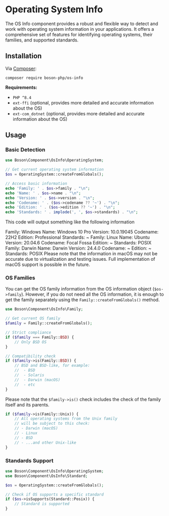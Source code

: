 # Operating System Info

<show-structure for="chapter" depth="2"/>

The OS Info component provides a robust and flexible way to detect and work with
operating system information in your applications. It offers a comprehensive 
set of features for identifying operating systems, their families, and 
supported standards.

## Installation

<tldr>
    <p>
        Via <a href="https://getcomposer.org/doc/01-basic-usage.md#installing-dependencies">Composer</a>:
    </p>
    <p>
        <code lang="bash">composer require boson-php/os-info</code>
    </p>
</tldr>

**Requirements:**

* `PHP ^8.4`
* `ext-ffi` (optional, provides more detailed and accurate information about the OS)
* `ext-com_dotnet` (optional, provides more detailed and accurate information about the OS)

## Usage

### Basic Detection

<secondary-label ref="macos-limitations"/>

```php
use Boson\Component\OsInfo\OperatingSystem;

// Get current operating system information
$os = OperatingSystem::createFromGlobals();

// Access basic information
echo 'Family: ' . $os->family . "\n";
echo 'Name: ' . $os->name . "\n";
echo 'Version: ' . $os->version . "\n";
echo 'Codename: ' . ($os->codename ?? '~') . "\n";
echo 'Edition: ' . ($os->edition ?? '~') . "\n";
echo 'Standards: ' . implode(', ', $os->standards) . "\n";
```

This code will output something like the following information

<tabs>
    <tab title="Windows">
        <code-block>
        Family: Windows
        Name: Windows 10 Pro
        Version: 10.0.19045
        Codename: 22H2
        Edition: Professional
        Standards: ~ 
        </code-block>
    </tab>
    <tab title="Linux">
        <code-block>
        Family: Linux
        Name: Ubuntu
        Version: 20.04.6
        Codename: Focal Fossa
        Edition: ~
        Standards: POSIX
        </code-block>
    </tab>
    <tab title="macOS">
        <code-block>
        Family: Darwin
        Name: Darwin
        Version: 24.4.0
        Codename: ~
        Edition: ~
        Standards: POSIX
        </code-block>
        <warning>
        Please note that the information in macOS may not be accurate due 
        to virtualization and testing issues.
        Full implementation of macOS support is possible in the future.
        </warning>
    </tab>
</tabs>

### OS Families

You can get the OS family information from the OS information 
object (`$os->family`). However, if you do not need all the OS information, 
it is enough to get the family separately using the `Family::createFromGlobals()`
method.

```php
use Boson\Component\OsInfo\Family;

// Get current OS family
$family = Family::createFromGlobals();

// Strict compliance
if ($family === Family::BSD) {
    // Only BSD OS
}

// Compatibility check
if ($family->is(Family::BSD)) {
    // BSD and BSD-like, for example:
    //  - BSD
    //  - Solaris
    //  - Darwin (macOS)
    //  - etc
}
```

Please note that the `$family->is()` check includes the check of the family 
itself and its parents.

```php
if ($family->is(Family::Unix)) {
    // All operating systems from the Unix family 
    // will be subject to this check:
    // - Darwin (macOS)
    // - Linux
    // - BSD
    // - ...and other Unix-like
}
```

### Standards Support

```php
use Boson\Component\OsInfo\OperatingSystem;
use Boson\Component\OsInfo\Standard;

$os = OperatingSystem::createFromGlobals();

// Check if OS supports a specific standard
if ($os->isSupports(Standard::Posix)) {
    // Standard is supported
}
```
